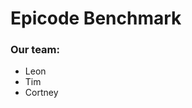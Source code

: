 # Epicode Benchmark
<h3>Our team:</h3>
<ul>
  <li>Leon</li>
  <li>Tim</li>
  <li>Cortney</li>
</ul>
